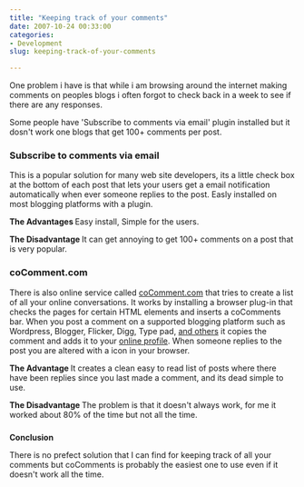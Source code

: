 ```yaml
---
title: "Keeping track of your comments"
date: 2007-10-24 00:33:00
categories:
- Development
slug: keeping-track-of-your-comments

---
```


One problem i have is that while i am browsing around the internet making comments on peoples blogs i often forgot to check back in a week to see if there are any responses.

Some people have 'Subscribe to comments via email' plugin installed but it dosn't work one blogs that get 100+ comments per post.
<h3>Subscribe to comments via email</h3>
This is a popular solution for many web site developers, its a little check box at the bottom of each post that lets your users get a email notification automatically when ever someone replies to the post. Easly installed on most blogging platforms with a plugin.

<strong>The Advantages  </strong>
Easy install, Simple for the users.

<strong>The Disadvantage  </strong>
It can get annoying to get 100+ comments on a post that is very popular.
<h3>coComment.com</h3>
There is also online service called <a href="http://www.cocomment.com/">coComment.com</a> that tries to create a list of all your online conversations. It works by installing a browser plug-in that checks the pages for certain HTML elements and inserts a coComments bar. When you post a comment on a supported blogging platform such as Wordpress, Blogger, Flicker, Digg, Type pad, <a href="http://www.cocomment.com/supported">and others</a> it copies the comment and adds it to your <a href="http://www.cocomment.com/comments/funvill">online profile</a>. When someone replies to the post you are altered with a icon in your browser.

<strong>The Advantage
</strong>It creates a clean easy to read list of posts where there have been replies since you last made a comment, and its dead simple to use.

<strong>The Disadvantage </strong>
The problem is that it doesn't always work, for me it worked about 80% of the time but not all the time.
<h3></h3>
<strong>Conclusion</strong>

There is no prefect solution that I can find for keeping track of all your comments but coComments is probably the easiest one to use even if it doesn't work all the time.
